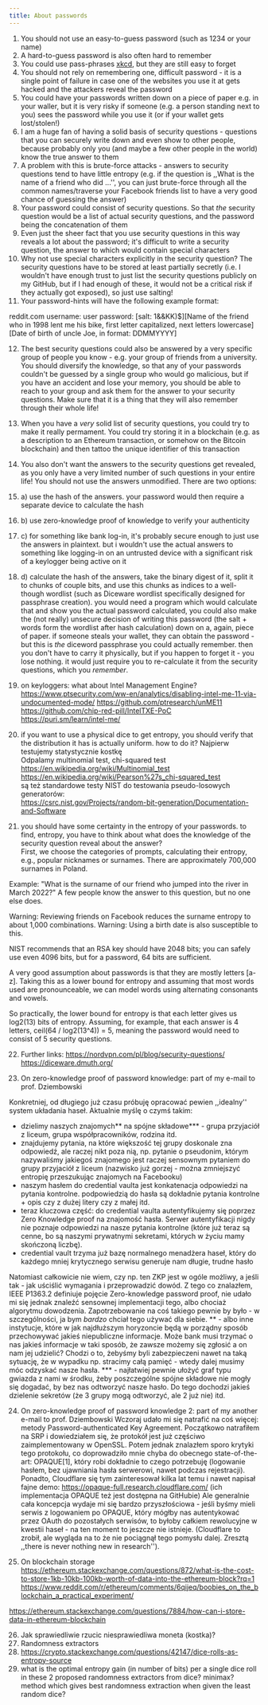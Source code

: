 ```yaml
---
title: About passwords
---
```


1. You should not use an easy-to-guess password (such as 1234 or your name)
2. A hard-to-guess password is also often hard to remember
3. You could use pass-phrases [xkcd](https://xkcd.com/936/), but they are still easy to forget
4. You should not rely on remembering one, difficult password - it is a single point of failure in
 case one of the websites you use it at gets hacked and the attackers reveal the password
5. You could have your passwords written down on a piece of paper e.g. in your waller, but it is
 very risky if someone (e.g. a person standing next to you) sees the password while you use it
 (or if your wallet gets lost/stolen!)
6. I am a huge fan of having a solid basis of security questions - questions that you
 can securely write down and even show to other people, because probably only you
 (and maybe a few other people in the world) know the true answer to them
7. A problem with this is brute-force attacks - answers to security questions tend to 
 have little entropy (e.g. if the question is ,,What is the name of a friend who did ...'',
 you can just brute-force through all the common names/traverse your Facebook friends list
 to have a very good chance of guessing the answer)
8. Your password could consist of security questions. So that *the* security question
 would be a list of actual security questions, and the password being the concatenation of them
9. Even just the sheer fact that you use security questions in this way reveals a lot about
 the password; it's difficult to write a security question, the answer to which would contain special characters
10. Why not use special characters explicitly in the security question? The security questions
 have to be stored at least partially secretly (i.e. I wouldn't have enough trust to
 just list the security questions publicly on my GitHub, but if I had enough of these,
 it would not be a critical risk if they actually got exposed), so just use salting!
11. Your password-hints will have the following example format:

reddit.com
username: user
password: \[salt: 1&&KK)$\]\[Name of the friend who in 1998 lent me his bike, first letter capitalized, next letters lowercase\]\[Date of birth of uncle Joe, in format: DDMMYYYY\]


12. The best security questions could also be answered by a very specific group of people you know - e.g. your group of friends
 from a university. You should diversify the knowledge, so that any of your passwords couldn't be guessed
 by a single group who would go malicious, but if you have an accident and lose your memory,
 you should be able to reach to your group and ask them for the answer to your security questions.
 Make sure that it is a thing that they will also remember through their whole life!
13. When you have a *very* solid list of security questions, you could try to make it really permament.
 You could try storing it in a blockchain (e.g. as a description to an Ethereum transaction, or somehow on the Bitcoin blockchain)
 and then tattoo the unique identifier of this transaction

14. You also don't want the answers to the security questions get revealed, as you only have a very limited
 number of such questions in your entire life! You should not use the answers unmodified. There are two options:
15. a) use the hash of the answers. your password would then require a separate device to calculate the hash
16. b) use zero-knowledge proof of knowledge to verify your authenticity
17. c) for something like bank log-in, it's probably secure enough to just use the answers in plaintext. but i wouldn't use
 the actual answers to something like logging-in on an untrusted device with a significant risk of a keylogger
 being active on it
18. d) calculate the hash of the answers, take the binary digest of it, split it to chunks of couple bits,
 and use this chunks as indices to a well-though wordlist (such as Diceware wordlist specifically designed for
 passphrase creation). you would need a program which would calculate that and show you the actual password
 calculated, you could also make the (not really) unsecure decision of writing this password (the salt + 
 words form the wordlist after hash calculation) down on a, again, piece of paper. if someone steals your
 wallet, they can obtain the password - but this is *the* diceword passphrase you could actually remember.
 then you don't have to carry it physically, but if you happen to forget it - you lose nothing. it would
 just require you to re-calculate it from the security questions, which you *remember*.

19. on keyloggers: what about Intel Management Engine?
https://www.ptsecurity.com/ww-en/analytics/disabling-intel-me-11-via-undocumented-mode/
https://github.com/ptresearch/unME11
https://github.com/chip-red-pill/IntelTXE-PoC
https://puri.sm/learn/intel-me/

20. if you want to use a physical dice to get entropy, you should verify that
the distribution it has is actually uniform. how to do it?
Najpierw testujemy statystycznie kostkę  
Odpalamy multinomial test, chi-squared test  
https://en.wikipedia.org/wiki/Multinomial_test  
https://en.wikipedia.org/wiki/Pearson%27s_chi-squared_test  
są też standardowe testy NIST do testowania pseudo-losowych generatorów:  
https://csrc.nist.gov/Projects/random-bit-generation/Documentation-and-Software  

21. you should have some certainty in the entropy of your passwords.
to find, entropy, you have to think about what does the knowledge of the security question
reveal about the answer?  
First, we choose the categories of prompts, calculating their entropy, e.g., popular nicknames or surnames. There are approximately 700,000 surnames in Poland.

Example:
"What is the surname of our friend who jumped into the river in March 2022?"
A few people know the answer to this question, but no one else does.

Warning: Reviewing friends on Facebook reduces the surname entropy to about 1,000 combinations.
Warning: Using a birth date is also susceptible to this.

NIST recommends that an RSA key should have 2048 bits; you can safely use even 4096 bits, but for a password, 64 bits are sufficient.

A very good assumption about passwords is that they are mostly letters [a-z]. Taking this as a lower bound for entropy and assuming that most words used are pronounceable, we can model words using alternating consonants and vowels.

So practically, the lower bound for entropy is that each letter gives us log2(13) bits of entropy. Assuming, for example, that each answer is 4 letters, ceil(64 / log2(13^4)) = 5, meaning the password would need to consist of 5 security questions.

22. Further links:
https://nordvpn.com/pl/blog/security-questions/
https://diceware.dmuth.org/

23. On zero-knowledge proof of password knowledge: part of my e-mail to prof. Dziembowski

 Konkretniej, od długiego już czasu próbuję opracować pewien ,,idealny'' system układania haseł. Aktualnie myślę o czymś takim:
- dzielimy naszych znajomych** na spójne składowe*** - grupa przyjaciół z liceum, grupa współpracowników, rodzina itd.
- znajdujemy pytania, na które większość tej grupy doskonale zna odpowiedź, ale raczej nikt poza nią, np. pytanie o pseudonim, którym nazywaliśmy jakiegoś znajomego jest raczej sensownym pytaniem do grupy przyjaciół z liceum (nazwisko już gorzej - można zmniejszyć entropię przeszukując znajomych na Facebooku)
- naszym hasłem do credential vaulta jest konkatenacja odpowiedzi na pytania kontrolne. podpowiedzią do hasła są dokładnie pytania kontrolne + opis czy z dużej litery czy z małej itd.
- teraz kluczowa część: do credential vaulta autentyfikujemy się poprzez Zero Knowledge proof na znajomość hasła. Serwer autentyfikacji nigdy nie poznaje odpowiedzi na nasze pytania kontrolne (które już teraz są cenne, bo są naszymi prywatnymi sekretami, których w życiu mamy skończoną liczbę).
- credential vault trzyma już bazę normalnego menadżera haseł, który do każdego mniej krytycznego serwisu generuje nam długie, trudne hasło

Natomiast całkowicie nie wiem, czy np. ten ZKP jest w ogóle możliwy, a jeśli tak - jak uściślić wymagania i przeprowadzić dowód. Z tego co znalazłem, IEEE P1363.2 definiuje pojęcie Zero-knowledge password proof, nie udało mi się jednak znaleźć sensownej implementacji tego, albo chociaż algorytmu dowodzenia. Zapotrzebowanie na coś takiego pewnie by było - w szczególności, ja bym *bardzo* chciał tego używać dla siebie.
** - albo inne instytucje, które w jak najdłuższym horyzoncie będą w porządny sposób przechowywać jakieś niepubliczne informacje. Może bank musi trzymać o nas jakieś informacje w taki sposób, że zawsze możemy się zgłosić a on nam jej udzielić? Chodzi o to, żebyśmy byli zabezpieczeni nawet na taką sytuację, że w wypadku np. stracimy całą pamięć - wtedy dalej musimy móc odzyskać nasze hasła.
*** - najłatwiej pewnie ułożyć graf typu gwiazda z nami w środku, żeby poszczególne spójne składowe nie mogły się dogadać, by bez nas odtworzyć nasze hasło. Do tego dochodzi jakieś dzielenie sekretów (że 3 grupy mogą odtworzyć, ale 2 już nie) itd.

24. On zero-knowledge proof of password knowledge 2: part of my another e-mail to prof. Dziembowski
Wczoraj udało mi się natrafić na coś więcej: metody Password-authenticated Key Agreement. Początkowo natrafiłem na SRP i dowiedziałem się, że protokół jest już częściwo zaimplementowany w OpenSSL. Potem jednak znalazłem sporo krytyki tego protokołu, co doprowadziło mnie chyba do obecnego state-of-the-art: OPAQUE[1], który robi dokładnie to czego potrzebuję (logowanie hasłem, bez ujawniania hasła serwerowi, nawet podczas rejestracji). Ponadto, Cloudflare się tym zainteresował kilka lat temu i nawet napisał fajne demo:
https://opaque-full.research.cloudflare.com/
(ich implementacja OPAQUE też jest dostępna na GitHubie)
Ale generalnie cała koncepcja wydaje mi się bardzo przyszłościowa - jeśli byśmy mieli serwis z logowaniem po OPAQUE, który mógłby nas autentykować przez OAuth do pozostałych serwisów, to byłoby całkiem rewolucyjne w kwestii haseł - na ten moment to jeszcze nie istnieje. (Cloudflare to zrobił, ale wygląda na to że nie pociągnął tego pomysłu dalej. Zresztą ,,there is never nothing new in research'').

25. On blockchain storage
https://ethereum.stackexchange.com/questions/872/what-is-the-cost-to-store-1kb-10kb-100kb-worth-of-data-into-the-ethereum-block?rq=1
https://www.reddit.com/r/ethereum/comments/6qijeq/boobies_on_the_blockchain_a_practical_experiment/

https://ethereum.stackexchange.com/questions/7884/how-can-i-store-data-in-ethereum-blockchain



26. Jak sprawiedliwie rzucic niesprawiedliwa moneta (kostka)?
27. Randomness extractors
28. https://crypto.stackexchange.com/questions/42147/dice-rolls-as-entropy-source
29. what is the optimal entropy gain (in number of bits) per a single dice roll in these 2 proposed
 randomness extractors from dice? minimax? method which gives best randomness extraction when
 given the least random dice?

